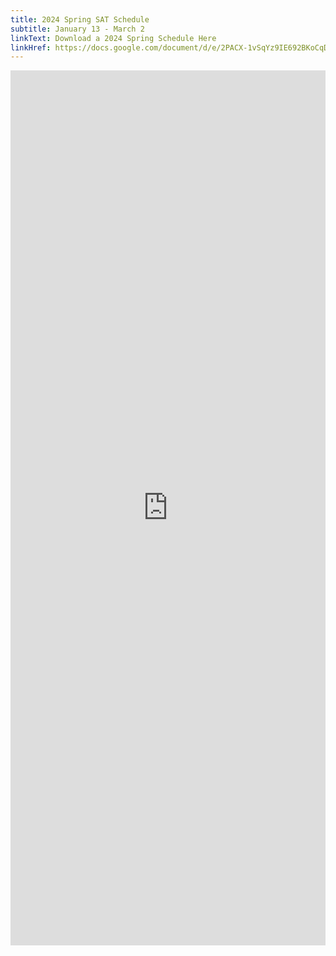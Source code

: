 ```yaml
---
title: 2024 Spring SAT Schedule
subtitle: January 13 - March 2
linkText: Download a 2024 Spring Schedule Here
linkHref: https://docs.google.com/document/d/e/2PACX-1vSqYz9IE692BKoCqDvpIrQogU7tn3dAnZY9r8FIwUJkQ_hN6h-Y9T5k3i5iDpdNIjBtQEH3y6Lr3J94/pub
---
```

<iframe width='100%' height='1400' style='border:none;' src="https://docs.google.com/document/d/e/2PACX-1vSqYz9IE692BKoCqDvpIrQogU7tn3dAnZY9r8FIwUJkQ_hN6h-Y9T5k3i5iDpdNIjBtQEH3y6Lr3J94/pub?embedded=true"></iframe>